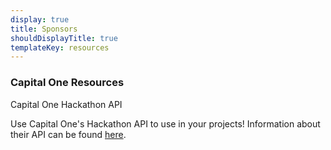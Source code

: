 ```yaml
---
display: true
title: Sponsors
shouldDisplayTitle: true
templateKey: resources
---
```


### Capital One Resources

Capital One Hackathon API

Use Capital One's Hackathon API to use in your projects! Information about their API can be found [here](http://api.nessieisreal.com/).
